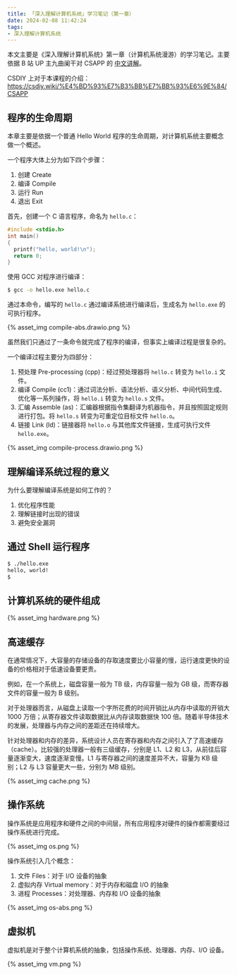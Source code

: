 ```yaml
---
title: 「深入理解计算机系统」学习笔记（第一章）
date: 2024-02-08 11:42:24
tags:
- 深入理解计算机系统
---
```


本文主要是《深入理解计算机系统》第一章（计算机系统漫游）的学习笔记。主要依据 B 站 UP 主九曲阑干对 CSAPP 的 [中文讲解](https://www.bilibili.com/video/BV1cD4y1D7uR)。

CSDIY 上对于本课程的介绍：<https://csdiy.wiki/%E4%BD%93%E7%B3%BB%E7%BB%93%E6%9E%84/CSAPP>

<!-- more -->

## 程序的生命周期

本章主要是依据一个普通 Hello World 程序的生命周期，对计算机系统主要概念做一个概述。

一个程序大体上分为如下四个步骤：

1. 创建 Create
2. 编译 Compile
3. 运行 Run
4. 退出 Exit

首先，创建一个 C 语言程序，命名为 `hello.c`：

```c
#include <stdio.h>
int main()
{
  printf("hello, world!\n");
  return 0;
}
```

使用 GCC 对程序进行编译：

```bash
$ gcc -o hello.exe hello.c
```

通过本命令，编写的 `hello.c` 通过编译系统进行编译后，生成名为 `hello.exe` 的可执行程序。

{% asset_img compile-abs.drawio.png %}

虽然我们只通过了一条命令就完成了程序的编译，但事实上编译过程是很复杂的。

一个编译过程主要分为四部分：

1. 预处理 Pre-processing (cpp)：经过预处理器将 `hello.c` 转变为 `hello.i` 文件。
2. 编译 Compile (cc1)：通过词法分析、语法分析、语义分析、中间代码生成、优化等一系列操作，将 `hello.i` 转变为 `hello.s` 文件。
3. 汇编 Assemble (as)：汇编器根据指令集翻译为机器指令，并且按照固定规则进行打包。将 `hello.s` 转变为可重定位目标文件 `hello.o`。
4. 链接 Link (ld)：链接器将 `hello.o` 与其他库文件链接，生成可执行文件 `hello.exe`。

{% asset_img compile-process.drawio.png %}

## 理解编译系统过程的意义

为什么要理解编译系统是如何工作的？

1. 优化程序性能
2. 理解链接时出现的错误
3. 避免安全漏洞

## 通过 Shell 运行程序

```bash
$ ./hello.exe
hello, world!
$
```

## 计算机系统的硬件组成

{% asset_img hardware.png %}

## 高速缓存

在通常情况下，大容量的存储设备的存取速度要比小容量的慢，运行速度更快的设备的价格相对于低速设备要更贵。

例如，在一个系统上，磁盘容量一般为 TB 级，内存容量一般为 GB 级，而寄存器文件的容量一般为 B 级别。

对于处理器而言，从磁盘上读取一个字所花费的时间开销比从内存中读取的开销大 1000 万倍；从寄存器文件读取数据比从内存读取数据快 100 倍。随着半导体技术的发展，处理器与内存之间的差距还在持续增大。

针对处理器和内存的差异，系统设计人员在寄存器和内存之间引入了了高速缓存（cache）。比较强的处理器一般有三级缓存，分别是 L1、L2 和 L3，从前往后容量逐渐变大，速度逐渐变慢。L1 与寄存器之间的速度差异不大，容量为 KB 级别；L2 与 L3 容量更大一些，分别为 MB 级别。

{% asset_img cache.png %}

## 操作系统

操作系统是应用程序和硬件之间的中间层，所有应用程序对硬件的操作都需要经过操作系统进行完成。

{% asset_img os.png %}

操作系统引入几个概念：

1. 文件 Files：对于 I/O 设备的抽象
2. 虚拟内存 Virtual memory：对于内存和磁盘 I/O 的抽象
3. 进程 Processes：对处理器、内存和 I/O 设备的抽象

{% asset_img os-abs.png %}

## 虚拟机

虚拟机是对于整个计算机系统的抽象，包括操作系统、处理器、内存、I/O 设备。

{% asset_img vm.png %}

